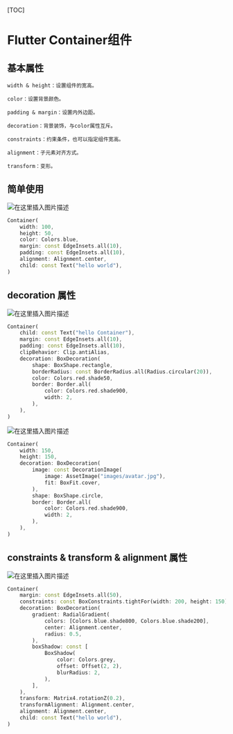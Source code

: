 [TOC]

# Flutter Container组件

## 基本属性

```
width & height：设置组件的宽高。

color：设置背景颜色。

padding & margin：设置内外边距。

decoration：背景装饰，与color属性互斥。

constraints：约束条件，也可以指定组件宽高。

alignment：子元素对齐方式。

transform：变形。
```



## 简单使用

![在这里插入图片描述](https://img-blog.csdnimg.cn/196a53701ff4456b8eab9273f07d5da4.png)

```dart
Container(
    width: 100,
    height: 50,
    color: Colors.blue,
    margin: const EdgeInsets.all(10),
    padding: const EdgeInsets.all(10),
    alignment: Alignment.center,
    child: const Text("hello world"),
)
```



## decoration 属性

![在这里插入图片描述](https://img-blog.csdnimg.cn/7ca0d3975133474ba9322a04a58665b3.png)

```dart
Container(
    child: const Text("hello Container"),
    margin: const EdgeInsets.all(10),
    padding: const EdgeInsets.all(10),
    clipBehavior: Clip.antiAlias,
    decoration: BoxDecoration(
        shape: BoxShape.rectangle,
        borderRadius: const BorderRadius.all(Radius.circular(20)),
        color: Colors.red.shade50,
        border: Border.all(
            color: Colors.red.shade900,
            width: 2,
        ),
    ),
)
```

![在这里插入图片描述](https://img-blog.csdnimg.cn/47b5196e690e4fe88dfe96899e372457.png)

```dart
Container(
    width: 150,
    height: 150,
    decoration: BoxDecoration(
        image: const DecorationImage(
            image: AssetImage("images/avatar.jpg"),
            fit: BoxFit.cover,
        ),
        shape: BoxShape.circle,
        border: Border.all(
            color: Colors.red.shade900,
            width: 2,
        ),
    ),
)
```



## constraints & transform & alignment 属性

![在这里插入图片描述](https://img-blog.csdnimg.cn/93cf2d19ee1e4f79a900b90be13dc3fe.png)

```dart
Container(
    margin: const EdgeInsets.all(50),
    constraints: const BoxConstraints.tightFor(width: 200, height: 150),
    decoration: BoxDecoration(
        gradient: RadialGradient(
            colors: [Colors.blue.shade800, Colors.blue.shade200],
            center: Alignment.center,
            radius: 0.5,
        ),
        boxShadow: const [
            BoxShadow(
                color: Colors.grey,
                offset: Offset(2, 2),
                blurRadius: 2,
            ),
        ],
    ),
    transform: Matrix4.rotationZ(0.2),
    transformAlignment: Alignment.center,
    alignment: Alignment.center,
    child: const Text("hello world"),
)
```

